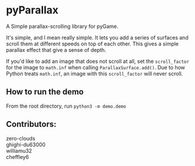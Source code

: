 pyParallax
====================

A Simple parallax-scrolling library for pyGame.

It's simple, and I mean really simple. It lets you add a series of surfaces and scroll them at different speeds on top of each other. This gives a simple parallax effect that give a sense of depth.

If you'd like to add an image that does not scroll at all, set the `scroll_factor` for the image to `math.inf` when calling `ParallaxSurface.add()`. Due to how Python treats `math.inf`, an image with this `scroll_factor` will never scroll.

How to run the demo
-------------------
From the root directory, run `python3 -m demo.demo`

Contributors:
-------------
zero-clouds  
ghighi-du63000  
williamu32  
cheffley6  
